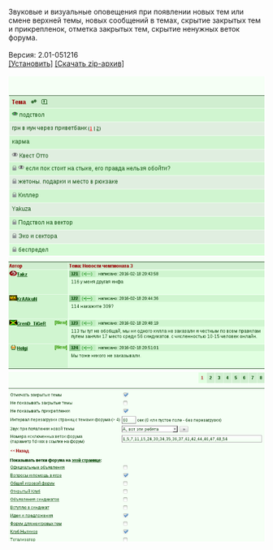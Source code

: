 Звуковые и визуальные оповещения при появлении новых тем или смене верхней темы, новых сообщений в темах, скрытие закрытых тем и прикрепленок, отметка закрытых тем, скрытие ненужных веток форума.
<br>
<br>
Версия: 2.01-051216
<br>
[[Установить]](https://raw.githubusercontent.com/MyRequiem/comfortablePlayingInGW/master/separatedScripts/AdvForum/advForum.user.js) [[Скачать zip-архив]](https://raw.githubusercontent.com/MyRequiem/comfortablePlayingInGW/master/separatedScripts/AdvForum/advForum.user.js.zip)
<br>
<br>
![AdvForum](https://raw.githubusercontent.com/MyRequiem/comfortablePlayingInGW/master/imgs/AdvForum/screen1.png)
<br>
![AdvForum](https://raw.githubusercontent.com/MyRequiem/comfortablePlayingInGW/master/imgs/AdvForum/screen2.png)
<br>
![AdvForum](https://raw.githubusercontent.com/MyRequiem/comfortablePlayingInGW/master/imgs/AdvForum/screen3.png)
<br>
